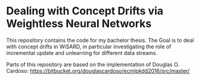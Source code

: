 # Dealing with Concept Drifts via Weightless Neural Networks

This repository contains the code for my bachelor thesis.
The Goal is to deal with concept drifts in WiSARD, in particular investigating the role of incremental update and unlearning for different data streams. 

Parts of this repository are based on the implementation of Douglas O. Cardoso: https://bitbucket.org/douglascardoso/ecmlpkdd2016/src/master/
